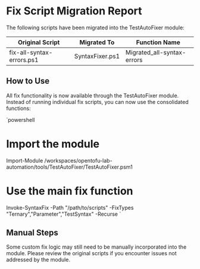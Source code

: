 # Fix Script Migration Report

The following scripts have been migrated into the TestAutoFixer module:

| Original Script | Migrated To | Function Name |
|----------------|-------------|--------------|
| fix-all-syntax-errors.ps1 | SyntaxFixer.ps1 | Migrated_all-syntax-errors | | fix-deploy-unicode.ps1 | ValidationHelpers.ps1 | Migrated_deploy-unicode | | fix-here-strings-v2.ps1 | ValidationHelpers.ps1 | Migrated_here-strings-v2 | | fix-here-strings.ps1 | ValidationHelpers.ps1 | Migrated_here-strings | | fix-import-issues.ps1 | ValidationHelpers.ps1 | Migrated_import-issues | | fix-psscriptanalyzer-using-project-patterns.ps1 | ValidationHelpers.ps1 | Migrated_psscriptanalyzer-using-project-patterns | | fix-psscriptanalyzer.ps1 | ValidationHelpers.ps1 | Migrated_psscriptanalyzer |

## How to Use

All fix functionality is now available through the TestAutoFixer module. Instead of running individual fix scripts,
you can now use the consolidated functions:

`powershell
# Import the module
Import-Module /workspaces/opentofu-lab-automation/tools/TestAutoFixer/TestAutoFixer.psm1

# Use the main fix function
Invoke-SyntaxFix -Path "/path/to/scripts" -FixTypes "Ternary","Parameter","TestSyntax" -Recurse
`

## Manual Steps

Some custom fix logic may still need to be manually incorporated into the module.
Please review the original scripts if you encounter issues not addressed by the module.
